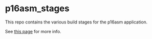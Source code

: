 # p16asm_stages

This repo contains the various build stages for the
p16asm application.

See [this page](https://mnuiux.github.io/#Blog/Project16-part-1) for more info.

